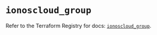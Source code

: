 # `ionoscloud_group`

Refer to the Terraform Registry for docs: [`ionoscloud_group`](https://registry.terraform.io/providers/ionos-cloud/ionoscloud/6.5.9/docs/resources/group).
